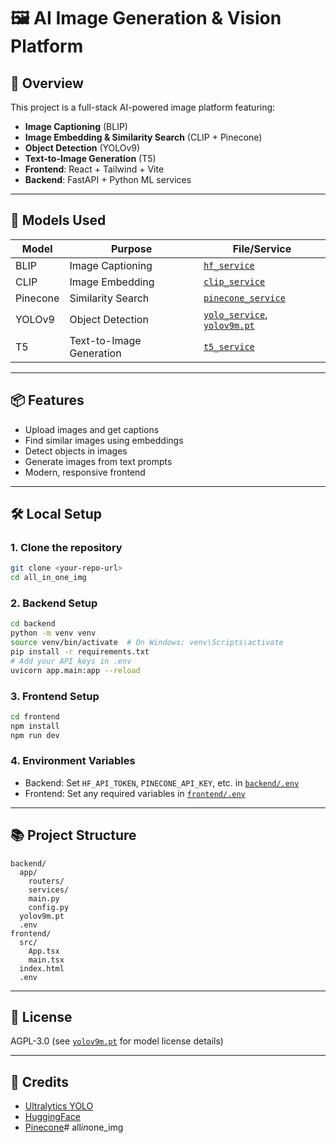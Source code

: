 # 🖼️ AI Image Generation & Vision Platform

## 🚀 Overview

This project is a full-stack AI-powered image platform featuring:
- **Image Captioning** (BLIP)
- **Image Embedding & Similarity Search** (CLIP + Pinecone)
- **Object Detection** (YOLOv9)
- **Text-to-Image Generation** (T5)
- **Frontend**: React + Tailwind + Vite
- **Backend**: FastAPI + Python ML services

---

## 🧠 Models Used

| Model      | Purpose                        | File/Service                |
|------------|-------------------------------|-----------------------------|
| BLIP       | Image Captioning               | [`hf_service`](backend/app/services/hf_service.py) |
| CLIP       | Image Embedding                | [`clip_service`](backend/app/services/clip_service.py) |
| Pinecone   | Similarity Search              | [`pinecone_service`](backend/app/services/pinecone_service.py) |
| YOLOv9     | Object Detection               | [`yolo_service`](backend/app/services/yolo_service.py), [`yolov9m.pt`](backend/yolov9m.pt) |
| T5         | Text-to-Image Generation       | [`t5_service`](backend/app/services/t5_service.py) |

---

## 📦 Features

- Upload images and get captions
- Find similar images using embeddings
- Detect objects in images
- Generate images from text prompts
- Modern, responsive frontend

---

## 🛠️ Local Setup

### 1. Clone the repository

```sh
git clone <your-repo-url>
cd all_in_one_img
```

### 2. Backend Setup

```sh
cd backend
python -m venv venv
source venv/bin/activate  # On Windows: venv\Scripts\activate
pip install -r requirements.txt
# Add your API keys in .env
uvicorn app.main:app --reload
```

### 3. Frontend Setup

```sh
cd frontend
npm install
npm run dev
```

### 4. Environment Variables

- Backend: Set `HF_API_TOKEN`, `PINECONE_API_KEY`, etc. in [`backend/.env`](backend/.env)
- Frontend: Set any required variables in [`frontend/.env`](frontend/.env)

---

## 📚 Project Structure

```
backend/
  app/
    routers/
    services/
    main.py
    config.py
  yolov9m.pt
  .env
frontend/
  src/
    App.tsx
    main.tsx
  index.html
  .env
```

---

## 📝 License

AGPL-3.0 (see [`yolov9m.pt`](backend/yolov9m.pt) for model license details)

---

## 🙏 Credits

- [Ultralytics YOLO](https://ultralytics.com/)
- [HuggingFace](https://huggingface.co/)
- [Pinecone](https://www.pinecone.io/)#   a l l _ i n _ o n e _ i m g  
 